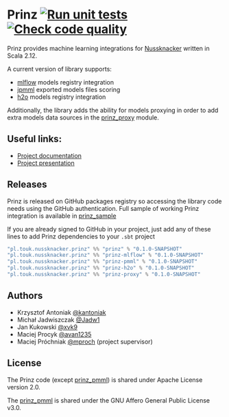 # Prinz [![Run unit tests](https://github.com/prinz-nussknacker/prinz/actions/workflows/unit_tests.yaml/badge.svg?branch=master)](https://github.com/prinz-nussknacker/prinz/actions/workflows/unit_tests.yaml) [![Check code quality](https://github.com/prinz-nussknacker/prinz/actions/workflows/code_quality.yaml/badge.svg?branch=master)](https://github.com/prinz-nussknacker/prinz/actions/workflows/code_quality.yaml)

Prinz provides machine learning integrations for [Nussknacker](https://github.com/TouK/nussknacker) written in Scala 2.12.

A current version of library supports:
- [mlflow](https://github.com/mlflow/mlflow/) models registry integration
- [jpmml](https://github.com/jpmml) exported models files scoring
- [h2o](https://github.com/h2oai) models registry integration

Additionally, the library adds the ability for models proxying in order to add extra models
data sources in the [prinz_proxy](./prinz_proxy) module.

## Useful links:

- [Project documentation](https://prinz-nussknacker.github.io/prinz/)
- [Project presentation](https://prinz-nussknacker.github.io/prinz/presentation.html)

## Releases

Prinz is released on GitHub packages registry so accessing the library 
code needs using the GitHub authentication. Full sample of working Prinz
integration is available in [prinz_sample](./prinz_sample)

If you are already signed to GitHub in your project, just add any of these lines
to add Prinz dependencies to your `.sbt` project

```sbt
"pl.touk.nussknacker.prinz" %% "prinz" % "0.1.0-SNAPSHOT"
"pl.touk.nussknacker.prinz" %% "prinz-mlflow" % "0.1.0-SNAPSHOT"
"pl.touk.nussknacker.prinz" %% "prinz-pmml" % "0.1.0-SNAPSHOT"
"pl.touk.nussknacker.prinz" %% "prinz-h2o" % "0.1.0-SNAPSHOT"
"pl.touk.nussknacker.prinz" %% "prinz-proxy" % "0.1.0-SNAPSHOT"
```

## Authors

- Krzysztof Antoniak [@kantoniak](https://github.com/kantoniak)
- Michał Jadwiszczak [@Jadw1](https://github.com/Jadw1)
- Jan Kukowski [@xvk9](https://github.com/xvk9)
- Maciej Procyk [@avan1235](https://github.com/avan1235)
- Maciej Próchniak [@mproch](https://github.com/mproch) (project supervisor)

## License

The Prinz code (except [prinz_pmml](./prinz_pmml)) is shared under Apache License version 2.0.

The [prinz_pmml](./prinz_pmml) is shared under the GNU Affero General Public License v3.0.
